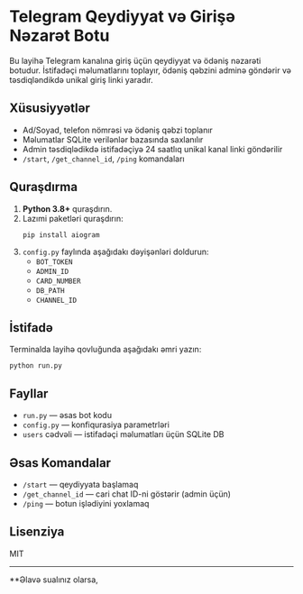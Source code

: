 # Telegram Qeydiyyat və Girişə Nəzarət Botu

Bu layihə Telegram kanalına giriş üçün qeydiyyat və ödəniş nəzarəti botudur. İstifadəçi məlumatlarını toplayır, ödəniş qəbzini adminə göndərir və təsdiqləndikdə unikal giriş linki yaradır.

## Xüsusiyyətlər

- Ad/Soyad, telefon nömrəsi və ödəniş qəbzi toplanır
- Məlumatlar SQLite verilənlər bazasında saxlanılır
- Admin təsdiqlədikdə istifadəçiyə 24 saatlıq unikal kanal linki göndərilir
- `/start`, `/get_channel_id`, `/ping` komandaları

## Quraşdırma

1. **Python 3.8+** quraşdırın.
2. Lazımi paketləri quraşdırın:
   ```
   pip install aiogram
   ```
3. `config.py` faylında aşağıdakı dəyişənləri doldurun:
   - `BOT_TOKEN`
   - `ADMIN_ID`
   - `CARD_NUMBER`
   - `DB_PATH`
   - `CHANNEL_ID`

## İstifadə

Terminalda layihə qovluğunda aşağıdakı əmri yazın:
```
python run.py
```

## Fayllar

- `run.py` — əsas bot kodu
- `config.py` — konfiqurasiya parametrləri
- `users` cədvəli — istifadəçi məlumatları üçün SQLite DB

## Əsas Komandalar

- `/start` — qeydiyyata başlamaq
- `/get_channel_id` — cari chat ID-ni göstərir (admin üçün)
- `/ping` — botun işlədiyini yoxlamaq

## Lisenziya

MIT

---

**Əlavə sualınız olarsa,